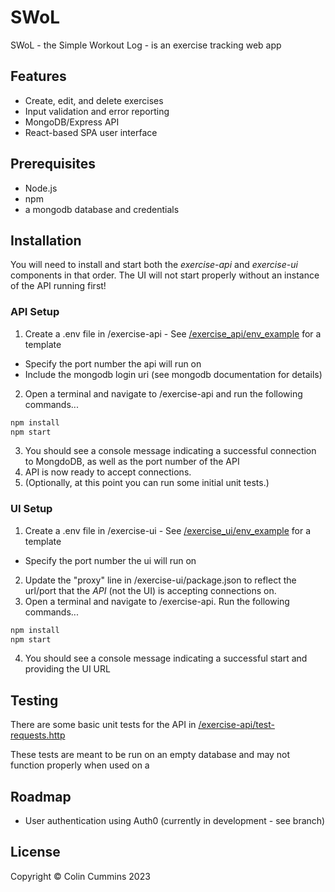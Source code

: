 # SWoL

SWoL - the Simple Workout Log - is an exercise tracking web app

## Features
* Create, edit, and delete exercises
* Input validation and error reporting
* MongoDB/Express API
* React-based SPA user interface

## Prerequisites
* Node.js
* npm
* a mongodb database and credentials
 
## Installation
You will need to install and start both the _exercise-api_ and _exercise-ui_ components in that order.
The UI will not start properly without an instance of the API running first!
### API Setup
1. Create a .env file in /exercise-api - See [/exercise_api/env_example]() for a template
* Specify the port number the api will run on
* Include the mongodb login uri (see mongodb documentation for details)
2. Open a terminal and navigate to /exercise-api and run the following commands...

```bash
npm install
npm start
```
3. You should see a console message indicating a successful connection to MongdoDB, as well as the port number of the API
4. API is now ready to accept connections. 
5. (Optionally, at this point you can run some initial unit tests.)

### UI Setup
1. Create a .env file in /exercise-ui - See [/exercise_ui/env_example]() for a template
* Specify the port number the ui will run on
2. Update the "proxy" line in /exercise-ui/package.json to reflect the url/port that the _API_ (not the UI) is accepting connections on.
3. Open a terminal and navigate to /exercise-api. Run the following commands...

```bash
npm install
npm start
```
4. You should see a console message indicating a successful start and providing the UI URL
## Testing
There are some basic unit tests for the API in [/exercise-api/test-requests.http]()

These tests are meant to be run on an empty database and may not function properly when used on a 

## Roadmap
* User authentication using Auth0 (currently in development - see branch)
## License
Copyright &copy; Colin Cummins 2023
